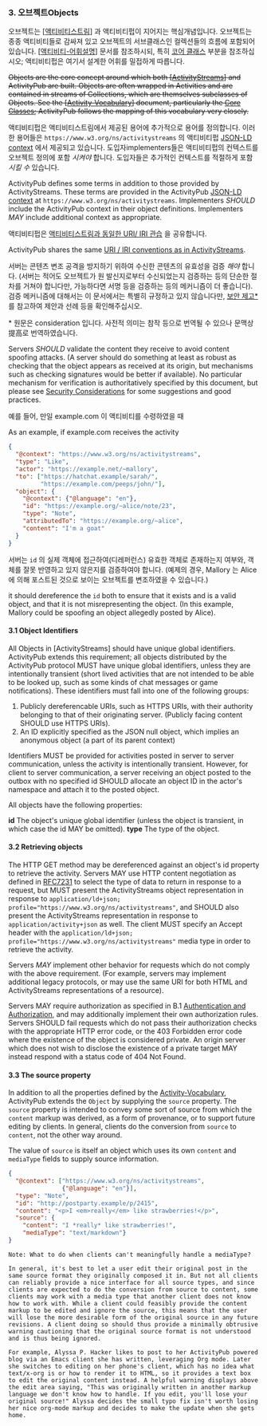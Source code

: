 ### 3. 오브젝트Objects

오브젝트는 [[액티비티스트림](https://www.w3.org/TR/activitypub/#bib-ActivityStreams)] 과 액티비티펍이 지어지는 핵심개념입니다. 오브젝트는 종종 액티비티들로 감싸져 있고 오브젝트의 서브클래스인 컬렉션들의 흐름에 포함되어 있습니다. [[액티비티-어휘설명](https://www.w3.org/TR/activitypub/#bib-Activity-Vocabulary)] 문서를 참조하시되, 특히 [코어 클래스](https://www.w3.org/TR/activitystreams-vocabulary/#types) 부분을 참조하십시오; 액티비티펍은 여기서 설계한 어휘를 밀접하게 따릅니다.

~~Objects are the core concept around which both [[ActivityStreams](https://www.w3.org/TR/activitypub/#bib-ActivityStreams)] and ActivityPub are built. Objects are often wrapped in Activities and are contained in streams of Collections, which are themselves subclasses of Objects. See the [[Activity-Vocabulary](https://www.w3.org/TR/activitypub/#bib-Activity-Vocabulary)] document, particularly the [Core Classes](https://www.w3.org/TR/activitystreams-vocabulary/#types); ActivityPub follows the mapping of this vocabulary very closely.~~

액티비티펍은 액티비티스트림에서 제공된 용어에 추가적으로 용어를 정의합니다. 이러한 용어들은 `https://www.w3.org/ns/activitystreams` 의 액티비티펍 [JSON-LD context](http://www.w3.org/TR/json-ld/#the-context) 에서 제공되고 있습니다. 도입자implementers들은 액티비티펍의 컨텍스트를 오브젝트 정의에 포함 *시켜야* 합니다. 도입자들은 추가적인 컨텍스트를 적절하게 포함 *시킬 수* 있습니다.

ActivityPub defines some terms in addition to those provided by ActivityStreams. These terms are provided in the ActivityPub [JSON-LD context](http://www.w3.org/TR/json-ld/#the-context) at `https://www.w3.org/ns/activitystreams`. Implementers *SHOULD* include the ActivityPub context in their object definitions. Implementers *MAY* include additional context as appropriate. 

액티비티펍은 [액티비티스트림과 동일한 URI/ IRI 관습](https://www.w3.org/TR/activitystreams-core/#urls) 을 공유합니다.

ActivityPub shares the same [URI / IRI conventions as in ActivityStreams](https://www.w3.org/TR/activitystreams-core/#urls).

서버는 콘텐츠 변조 공격을 방지하기 위하여 수신한 콘텐츠의 유효성을 검증 *해야* 합니다. (서버는 적어도 오브젝트가 원 발신지로부터 수신되었는지 검증하는 등의 단순한 절차를 거쳐야 합니다만, 가능하다면 서명 등을 검증하는 등의 메커니즘이 더 좋습니다). 검증 메커니즘에 대해서는 이 문서에서는 특별히 규정하고 있지 않습니다만, [보안 제고\*](https://www.w3.org/TR/activitypub/#security-considerations) 를 참고하여 제안과 선례 등을 확인해주십시오.

\* 원문은 consideration 입니다. 사전적 의미는 참작 등으로 번역될 수 있으나 문맥상 提高로 번역하였습니다.

Servers *SHOULD* validate the content they receive to avoid content spoofing attacks. (A server should do something at least as robust as checking that the object appears as received at its origin, but mechanisms such as checking signatures would be better if available). No particular mechanism for verification is authoritatively specified by this document, but please see [Security Considerations](https://www.w3.org/TR/activitypub/#security-considerations) for some suggestions and good practices.

예를 들어, 만일 example.com 이 액티비티를 수령하였을 때

As an example, if example.com receives the activity

```json
{
  "@context": "https://www.w3.org/ns/activitystreams",
  "type": "Like",
  "actor": "https://example.net/~mallory",
  "to": ["https://hatchat.example/sarah/",
         "https://example.com/peeps/john/"],
  "object": {
    "@context": {"@language": "en"},
    "id": "https://example.org/~alice/note/23",
    "type": "Note",
    "attributedTo": "https://example.org/~alice",
    "content": "I'm a goat"
  }
}
```

서버는 `id` 의 실제 객체에 접근하여(디레퍼런스) 유효한 객체로 존재하는지 여부와, 객체를 잘못 반영하고 있지 않은지를 검증하여야 합니다. (예제의 경우, Mallory 는 Alice 에 의해 포스트된 것으로 보이는 오브젝트를 변조하였을 수 있습니다.)

it should dereference the `id` both to ensure that it exists and is a valid object, and that it is not misrepresenting the object. (In this example, Mallory could be spoofing an object allegedly posted by Alice).



#### 3.1 Object Identifiers

 All Objects in [ActivityStreams] should have unique global identifiers. ActivityPub extends this requirement; all objects distributed by the ActivityPub protocol MUST have unique global identifiers, unless they are intentionally transient (short lived activities that are not intended to be able to be looked up, such as some kinds of chat messages or game notifications). These identifiers must fall into one of the following groups:

1. Publicly dereferencable URIs, such as HTTPS URIs, with their authority belonging to that of their originating server. (Publicly facing content SHOULD use HTTPS URIs).
2. An ID explicitly specified as the JSON null object, which implies an anonymous object (a part of its parent context)

Identifiers MUST be provided for activities posted in server to server communication, unless the activity is intentionally transient. However, for client to server communication, a server receiving an object posted to the outbox with no specified id SHOULD allocate an object ID in the actor's namespace and attach it to the posted object.

All objects have the following properties:

**id**
    The object's unique global identifier (unless the object is transient, in which case the id MAY be omitted). 
**type**
    The type of the object. 

#### 3.2 Retrieving objects

The HTTP GET method may be dereferenced against an object's id property to retrieve the activity. Servers MAY use HTTP content negotiation as defined in [RFC7231](https://www.w3.org/TR/activitypub/#bib-RFC7231) to select the type of data to return in response to a request, but MUST present the ActivityStreams object representation in response to `application/ld+json; profile="https://www.w3.org/ns/activitystreams"`, and SHOULD also present the ActivityStreams representation in response to `application/activity+json` as well. The client MUST specify an Accept header with the `application/ld+json; profile="https://www.w3.org/ns/activitystreams"` media type in order to retrieve the activity.

Servers *MAY* implement other behavior for requests which do not comply with the above requirement. (For example, servers may implement additional legacy protocols, or may use the same URI for both HTML and ActivityStreams representations of a resource).

Servers MAY require authorization as specified in B.1 [Authentication and Authorization](https://www.w3.org/TR/activitypub/#authorization), and may additionally implement their own authorization rules. Servers SHOULD fail requests which do not pass their authorization checks with the appropriate HTTP error code, or the 403 Forbidden error code where the existence of the object is considered private. An origin server which does not wish to disclose the existence of a private target MAY instead respond with a status code of 404 Not Found. 

#### 3.3 The source property

 In addition to all the properties defined by the [Activity-Vocabulary](https://www.w3.org/TR/activitypub/#bib-Activity-Vocabulary), ActivityPub extends the `Object` by supplying the `source` property. The `source` property is intended to convey some sort of source from which the `content` markup was derived, as a form of provenance, or to support future editing by clients. In general, clients do the conversion from `source` to `content`, not the other way around.

The value of `source` is itself an object which uses its own `content` and `mediaType` fields to supply source information. 

```json
{
  "@context": ["https://www.w3.org/ns/activitystreams",
               {"@language": "en"}],
  "type": "Note",
  "id": "http://postparty.example/p/2415",
  "content": "<p>I <em>really</em> like strawberries!</p>",
  "source": {
    "content": "I *really* like strawberries!",
    "mediaType": "text/markdown"}
}
```

	Note: What to do when clients can't meaningfully handle a mediaType?
	
	In general, it's best to let a user edit their original post in the same source format they originally composed it in. But not all clients can reliably provide a nice interface for all source types, and since clients are expected to do the conversion from source to content, some clients may work with a media type that another client does not know how to work with. While a client could feasibly provide the content markup to be edited and ignore the source, this means that the user will lose the more desirable form of the original source in any future revisions. A client doing so should thus provide a minimally obtrusive warning cautioning that the original source format is not understood and is thus being ignored.
	
	For example, Alyssa P. Hacker likes to post to her ActivityPub powered blog via an Emacs client she has written, leveraging Org mode. Later she switches to editing on her phone's client, which has no idea what text/x-org is or how to render it to HTML, so it provides a text box to edit the original content instead. A helpful warning displays above the edit area saying, "This was originally written in another markup language we don't know how to handle. If you edit, you'll lose your original source!" Alyssa decides the small typo fix isn't worth losing her nice org-mode markup and decides to make the update when she gets home.
